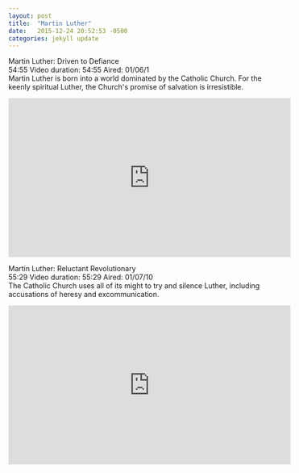 ```yaml
---
layout: post
title:  "Martin Luther"
date:   2015-12-24 20:52:53 -0500
categories: jekyll update
---
```


Martin Luther: Driven to Defiance  
54:55 Video duration: 54:55 Aired: 01/06/1  
Martin Luther is born into a world dominated by the Catholic Church. For the keenly spiritual Luther, the Church's promise of salvation is irresistible.  

<iframe width="560" height="315" src="https://www.youtube.com/embed/mHOSi1DFu0Y" frameborder="0" allowfullscreen></iframe>

Martin Luther: Reluctant Revolutionary  
55:29 Video duration: 55:29 Aired: 01/07/10  
The Catholic Church uses all of its might to try and silence Luther, including accusations of heresy and excommunication.  

<iframe width="560" height="315" src="https://www.youtube.com/embed/ni1gupkGAW0" frameborder="0" allowfullscreen></iframe>
